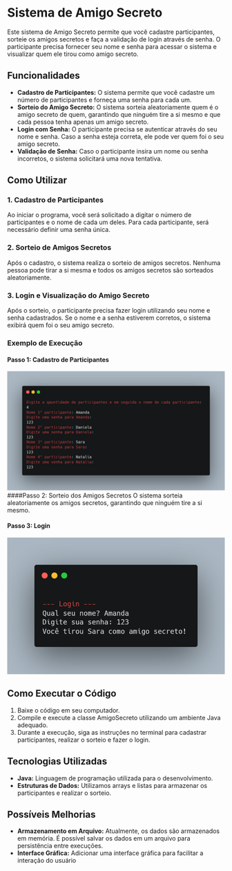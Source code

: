 # Sistema de Amigo Secreto
Este sistema de Amigo Secreto permite que você cadastre participantes, sorteie os amigos secretos e faça a validação de login através de senha. O participante precisa fornecer seu nome e senha para acessar o sistema e visualizar quem ele tirou como amigo secreto.

## Funcionalidades
- **Cadastro de Participantes:** O sistema permite que você cadastre um número de participantes e forneça uma senha para cada um.
- **Sorteio do Amigo Secreto:** O sistema sorteia aleatoriamente quem é o amigo secreto de quem, garantindo que ninguém tire a si mesmo e que cada pessoa tenha apenas um amigo secreto.
- **Login com Senha:** O participante precisa se autenticar através do seu nome e senha. Caso a senha esteja correta, ele pode ver quem foi o seu amigo secreto.
- **Validação de Senha:** Caso o participante insira um nome ou senha incorretos, o sistema solicitará uma nova tentativa.

## Como Utilizar
### 1. Cadastro de Participantes
Ao iniciar o programa, você será solicitado a digitar o número de participantes e o nome de cada um deles. Para cada participante, será necessário definir uma senha única.

### 2. Sorteio de Amigos Secretos
Após o cadastro, o sistema realiza o sorteio de amigos secretos. Nenhuma pessoa pode tirar a si mesma e todos os amigos secretos são sorteados aleatoriamente.

### 3. Login e Visualização do Amigo Secreto
Após o sorteio, o participante precisa fazer login utilizando seu nome e senha cadastrados. Se o nome e a senha estiverem corretos, o sistema exibirá quem foi o seu amigo secreto.
### Exemplo de Execução
#### Passo 1: Cadastro de Participantes
![Texto alternativo](imagens/amigo_secreto.png)
####Passo 2: Sorteio dos Amigos Secretos
O sistema sorteia aleatoriamente os amigos secretos, garantindo que ninguém tire a si mesmo.

#### Passo 3: Login
![Texto alternativo](imagens/login.png)

## Como Executar o Código
1. Baixe o código em seu computador.
2. Compile e execute a classe AmigoSecreto utilizando um ambiente Java adequado.
3. Durante a execução, siga as instruções no terminal para cadastrar participantes, realizar o sorteio e fazer o login.

## Tecnologias Utilizadas
- **Java:** Linguagem de programação utilizada para o desenvolvimento.
- **Estruturas de Dados:** Utilizamos arrays e listas para armazenar os participantes e realizar o sorteio.

## Possíveis Melhorias
- **Armazenamento em Arquivo:** Atualmente, os dados são armazenados em memória. É possível salvar os dados em um arquivo para persistência entre execuções.
- **Interface Gráfica:** Adicionar uma interface gráfica para facilitar a interação do usuário
